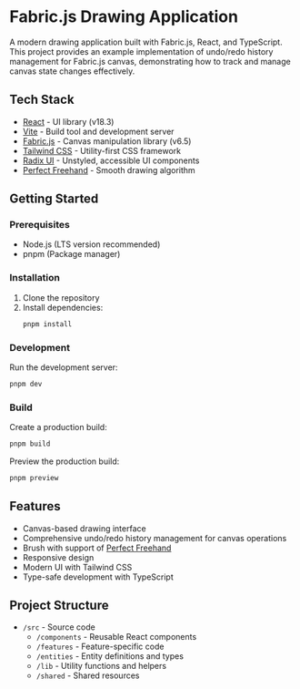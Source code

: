 # Fabric.js Drawing Application

A modern drawing application built with Fabric.js, React, and TypeScript. This project provides an example implementation of undo/redo history management for Fabric.js canvas, demonstrating how to track and manage canvas state changes effectively.

## Tech Stack

- [React](https://react.dev/) - UI library (v18.3)
- [Vite](https://vitejs.dev/) - Build tool and development server
- [Fabric.js](http://fabricjs.com/) - Canvas manipulation library (v6.5)
- [Tailwind CSS](https://tailwindcss.com/) - Utility-first CSS framework
- [Radix UI](https://www.radix-ui.com/) - Unstyled, accessible UI components
- [Perfect Freehand](https://github.com/steveruizok/perfect-freehand) - Smooth drawing algorithm

## Getting Started

### Prerequisites

- Node.js (LTS version recommended)
- pnpm (Package manager)

### Installation

1. Clone the repository
2. Install dependencies:
   ```bash
   pnpm install
   ```

### Development

Run the development server:
```bash
pnpm dev
```

### Build

Create a production build:
```bash
pnpm build
```

Preview the production build:
```bash
pnpm preview
```

## Features

- Canvas-based drawing interface
- Comprehensive undo/redo history management for canvas operations
- Brush with support of [Perfect Freehand](https://github.com/steveruizok/perfect-freehand)
- Responsive design
- Modern UI with Tailwind CSS
- Type-safe development with TypeScript

## Project Structure

- `/src` - Source code
  - `/components` - Reusable React components
  - `/features` - Feature-specific code
  - `/entities` - Entity definitions and types
  - `/lib` - Utility functions and helpers
  - `/shared` - Shared resources

